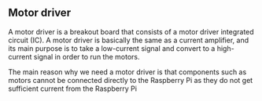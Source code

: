 ## Motor driver
A motor driver is a breakout board that consists of a motor driver integrated circuit (IC). 
A motor driver is basically the same as a current amplifier, and its main purpose is to take a low-current signal and convert to a high-current signal in order to run the motors.

The main reason why we need a motor driver is that components such as motors cannot be connected directly to the Raspberry Pi as they do not get sufficient current from the Raspberry Pi
